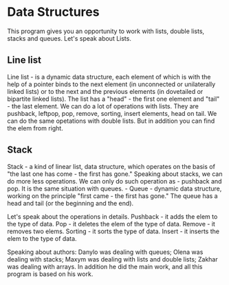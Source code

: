 # Data Structures
This program gives you an opportunity to work with lists, double lists, stacks and queues. Let's speak about Lists.

## Line list

Line list - is a dynamic data structure, each element of which is with the help of a pointer binds to the next element (in unconnected or unilaterally linked lists) or to the next and the previous elements (in dovetailed or bipartite linked lists). The list has a "head" - the first one element and "tail" - the last element. We can do a lot of operations with lists. They are pushback, leftpop, pop, remove, sorting, insert elements, head on tail.
We can do the same opetations with double lists. But in addition you can find the elem from right.

## Stack

Stack - a kind of linear list, data structure, which operates on the basis of "the last one has come - the first has gone." Speaking about stacks, we can do more less operations. We can only do such operation as - pushback and pop.
It is the same situation with queues. - Queue - dynamic data structure, working on the principle "first came - the first has gone." The queue has a head and tail (or the beginning and the end).

Let's speak about the operations in details. Pushback - it adds the elem to the type of data. Pop - it deletes the elem of the type of data. Remove - it removes two elems. Sorting - it sorts the type of data. Insert - it inserts the elem to the type of data.

Speaking about authors: Danylo was dealing with queues; Olena was dealing with stacks; Maxym was dealing with lists and double lists; Zakhar was dealing with arrays. In addition he did the main work, and all this program is based on his work.
